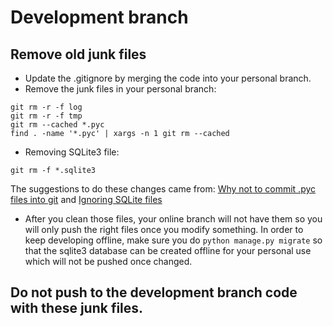 # Development branch

## Remove old junk files

- Update the .gitignore by merging the code into your personal branch.
- Remove the junk files in your personal branch:
```
git rm -r -f log
git rm -r -f tmp
git rm --cached *.pyc
find . -name '*.pyc' | xargs -n 1 git rm --cached
```
- Removing SQLite3 file:
```
git rm -f *.sqlite3
```

The suggestions to do these changes came from: [Why not to commit .pyc files into git](https://github.com/fraction/readme-boilerplate/issues/new) and [Ignoring SQLite files](https://github.com/fraction/readme-boilerplate/issues/new)

- After you clean those files, your online branch will not have them so you will only push the right files once you modify something. In order to keep developing offline, make sure you do `python manage.py migrate` so that the sqlite3 database can be created offline for your personal use which will not be pushed once changed.

## Do not push to the development branch code with these junk files.